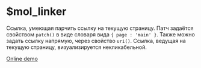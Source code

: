 # $mol_linker

Ссылка, умеющая парчить ссылку на текущую страницу.
Патч задаётся свойством `patch()` в виде словаря вида `{ page : 'main' }`.
Также можно задать ссылку напрямую, через свойство `uri()`.
Ссылка, ведущая на текущую страницу, визуализируется некликабельной.

[Online demo](http://eigenmethod.github.io/mol/#demo=mol_linker_demo)
